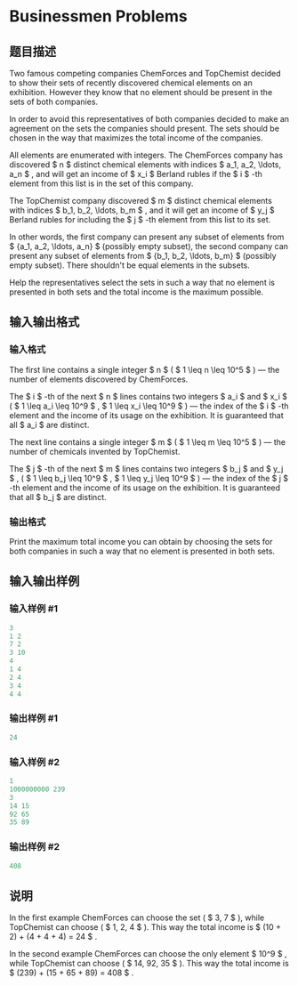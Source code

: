 # Businessmen Problems

## 题目描述

Two famous competing companies ChemForces and TopChemist decided to show their sets of recently discovered chemical elements on an exhibition. However they know that no element should be present in the sets of both companies.

In order to avoid this representatives of both companies decided to make an agreement on the sets the companies should present. The sets should be chosen in the way that maximizes the total income of the companies.

All elements are enumerated with integers. The ChemForces company has discovered $ n $ distinct chemical elements with indices $ a_1, a_2, \ldots, a_n $ , and will get an income of $ x_i $ Berland rubles if the $ i $ -th element from this list is in the set of this company.

The TopChemist company discovered $ m $ distinct chemical elements with indices $ b_1, b_2, \ldots, b_m $ , and it will get an income of $ y_j $ Berland rubles for including the $ j $ -th element from this list to its set.

In other words, the first company can present any subset of elements from $ \{a_1, a_2, \ldots, a_n\} $ (possibly empty subset), the second company can present any subset of elements from $ \{b_1, b_2, \ldots, b_m\} $ (possibly empty subset). There shouldn't be equal elements in the subsets.

Help the representatives select the sets in such a way that no element is presented in both sets and the total income is the maximum possible.

## 输入输出格式

### 输入格式

The first line contains a single integer $ n $ ( $ 1 \leq n \leq 10^5 $ ) — the number of elements discovered by ChemForces.

The $ i $ -th of the next $ n $ lines contains two integers $ a_i $ and $ x_i $ ( $ 1 \leq a_i \leq 10^9 $ , $ 1 \leq x_i \leq 10^9 $ ) — the index of the $ i $ -th element and the income of its usage on the exhibition. It is guaranteed that all $ a_i $ are distinct.

The next line contains a single integer $ m $ ( $ 1 \leq m \leq 10^5 $ ) — the number of chemicals invented by TopChemist.

The $ j $ -th of the next $ m $ lines contains two integers $ b_j $ and $ y_j $ , ( $ 1 \leq b_j \leq 10^9 $ , $ 1 \leq y_j \leq 10^9 $ ) — the index of the $ j $ -th element and the income of its usage on the exhibition. It is guaranteed that all $ b_j $ are distinct.

### 输出格式

Print the maximum total income you can obtain by choosing the sets for both companies in such a way that no element is presented in both sets.

## 输入输出样例

### 输入样例 #1

```cpp
3
1 2
7 2
3 10
4
1 4
2 4
3 4
4 4

```
### 输出样例 #1

```cpp
24

```
### 输入样例 #2

```cpp
1
1000000000 239
3
14 15
92 65
35 89

```
### 输出样例 #2

```cpp
408

```
## 说明

In the first example ChemForces can choose the set ( $ 3, 7 $ ), while TopChemist can choose ( $ 1, 2, 4 $ ). This way the total income is $ (10 + 2) + (4 + 4 + 4) = 24 $ .

In the second example ChemForces can choose the only element $ 10^9 $ , while TopChemist can choose ( $ 14, 92, 35 $ ). This way the total income is $ (239) + (15 + 65 + 89) = 408 $ .

